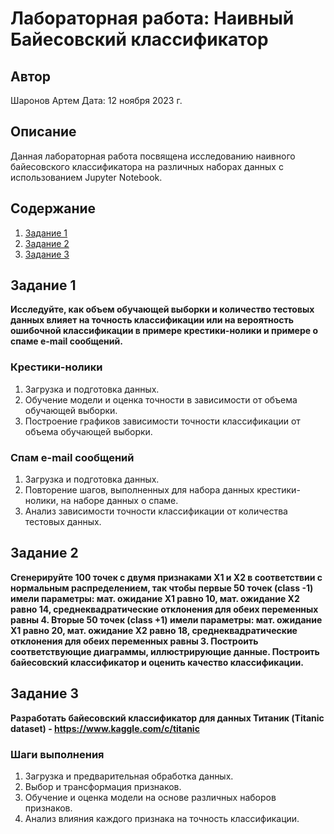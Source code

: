 # Лабораторная работа: Наивный Байесовский классификатор

## Автор
Шаронов Артем 
Дата: 12 ноября 2023 г.

## Описание
Данная лабораторная работа посвящена исследованию наивного байесовского классификатора на различных наборах данных с использованием Jupyter Notebook.

## Содержание
1. [Задание 1](#задание-1)
2. [Задание 2](#задание-2)
3. [Задание 3](#задание-3)

## Задание 1
**Исследуйте, как объем обучающей выборки и количество тестовых данных влияет на точность классификации или на вероятность ошибочной классификации в примере крестики-нолики и примере о спаме e-mail сообщений.**

### Крестики-нолики
1. Загрузка и подготовка данных.
2. Обучение модели и оценка точности в зависимости от объема обучающей выборки.
3. Построение графиков зависимости точности классификации от объема обучающей выборки.

### Спам e-mail сообщений
1. Загрузка и подготовка данных.
2. Повторение шагов, выполненных для набора данных крестики-нолики, на наборе данных о спаме.
3. Анализ зависимости точности классификации от количества тестовых данных.

## Задание 2
**Сгенерируйте 100 точек с двумя признаками X1 и X2 в соответствии с нормальным распределением, так чтобы первые 50 точек (class -1) имели параметры: мат. ожидание X1 равно 10, мат. ожидание X2 равно 14, среднеквадратические отклонения для обеих переменных равны 4. Вторые 50 точек (class +1) имели параметры: мат. ожидание X1 равно 20, мат. ожидание X2 равно 18, среднеквадратические отклонения для обеих переменных равны 3. Построить соответствующие диаграммы, иллюстрирующие данные. Построить байесовский классификатор и оценить качество классификации.**

## Задание 3
**Разработать байесовский классификатор для данных Титаник (Titanic dataset) - https://www.kaggle.com/c/titanic**

### Шаги выполнения
1. Загрузка и предварительная обработка данных.
2. Выбор и трансформация признаков.
3. Обучение и оценка модели на основе различных наборов признаков.
4. Анализ влияния каждого признака на точность классификации.